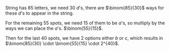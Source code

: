 String has 85 letters, we need 30 $d$'s, there are $\binom{85}{30}$ ways for these $d$'s to appear in the string.

For the remaining 55 spots, we need 15 of them to be $a$'s, so multiply by the ways we can place the $a$'s. $\binom{55}{15}$.

Then for the last 40 spots, we have 2 options either $b$ or $c$, which results in $\binom{85}{30} \cdot \binom{55}{15} \cdot 2^{40}$.